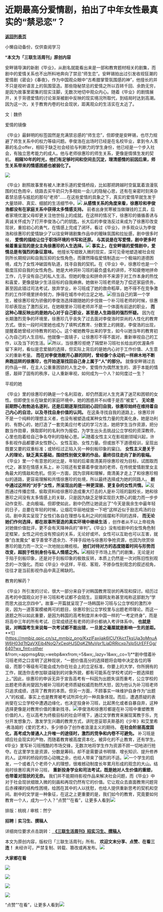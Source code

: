 # 近期最高分爱情剧，拍出了中年女性最真实的“禁忌恋”？

[**返回列表页**](/gzh/三联生活周刊)

小懒自动备份，仅供查阅学习

***本文为「三联生活周刊」原创内容**

  
  
安畔锡导演的新剧《毕业》，从剧名就能看出来是一部和教育题材相关的剧集，而剧中的爱情关系也不出所料地奔向了禁忌“师生恋”。安畔锡拍出过引发收视狂潮的爱情剧《密会》《春夜》，作为中国观众眼中“古希腊掌管氛围感的神”，他擅长的并不只是视听语言上的氛围营造。那些隐秘禁忌的爱情之所以百转千回、余韵无穷，是因为故事里密集的现实注脚，无数次地切中观众内心。随着《毕业》的剧情展开，关于背德爱情的讨论渐渐被剧中反映的现实境况所取代，到结局时达到高潮。因为这一次，关于教育内卷的社会现状，距离观众的生活实在太近了。  
  

文｜魏侨

爱情的镜像

《毕业》最鲜明的标签固然是充满禁忌感的“师生恋”，但即使是安畔锡，也尽力规避了师生关系中的权力等级问题。李俊浩在出场时已经是在名校毕业，拿到令人羡慕的名企offer，相较于缺乏社会经验与判断力的学生身份，他已经是一个步入社会，有独立思考能力的成人。他与老师徐惠珍的师生关系，更像是情愫生发的契机。
**相隔10年的时光，他们有足够时间和空间去沉淀，理清感情的前因后果，师生关系带来的情感困惑也被弱化了。**

![](https://mmbiz.qpic.cn/mmbiz_png/c2Sib3Mp7pOPd07Mf5AmrKVlDpKs3pdPD4a5v4dXl7mBGicngibvibo1UN5Ciao8R9FRdicibt7lcw6wMgziceoF4TRdnQ/640?wx_fmt=png&from;=appmsg)

《毕业》剧照故事里有被人津津乐道的爱情桥段，比如那把跨越时空氤氲着浪漫氛围的红色雨伞，绕路去买牛奶只为多相处一会儿的隐秘心思，还有在亲密时刻夹杂着禁忌感与尴尬的那句“老师”……在这些爱情的具象之下，真实的爱情早就生发于大量琐碎、真实、细腻的生活细节中。![](https://mmbiz.qpic.cn/sz_mmbiz_gif/KxzIFaxjiak6ICUYAictTksUja3oMnuAW6OpJibLOhfW6ibW60eAxdPUMKXdE2Hqdv3aG2NDXia9awrqnHrV75JY9Lg/640?wx_fmt=gif&from;=appmsg&tp;=webp&wxfrom;=5&wx;_lazy=1&wx;_co=1)
**从感情关系的角度来看，徐惠珍和李俊浩都没有在家庭关系中获得太多情感支持。**
前者出身贫寒被当做赚钱的工具，后者家境优渥父母却更关注他世俗上的成就。在这样的情况下，徐惠珍的循循善诱与真诚关怀成为了打开李俊浩心门的钥匙，长大后的李俊浩反过来成为了徐惠珍改变现状，重拾初心的勇气，在情感上完成了闭环。看过《毕业》，许多观众认为李俊浩和徐惠珍的爱情缺少了以往安畔锡剧集作品中的暧昧氛围和拉扯感，剧中很多时候，
**爱情的描绘让位于职场环境的书写和还原。**
**与其说是在写爱情，剧中更多时候着重呈现的是女主角徐惠珍的人生选择。**![](https://mmbiz.qpic.cn/mmbiz_gif/7BjpsS58cPE3kz2sLL9WQYJDDNfW5PObdEJzOBajOd7swsmglke7DAzPKCf5TW9lgCDNVWyxt1rc4HVIJeUZtQ/640?wx_fmt=gif&from;=appmsg)
**事实上，在安畔锡的爱情剧中，爱情总是有强烈的象征意味。**
他擅长写细致入微的现实，深可见骨地塑造被社会规则所长期规训和自我压抑的女性角色，而骤然降临爱情制造出一个极端的道德困境，成为了女性冲破固有轨道，找寻自我的契机。在《毕业》中，徐惠珍也是一个极度压抑自我的女性角色。她是大峙洞补习班的最负盛名的讲师，不知疲倦地拼命工作，几乎没有自己的私人生活。但她的敬业和拼命并不来源于对工作本身的热忱和喜爱，更像是缺少生活目标的自我麻痹。她做补习班老师是为了偿还家庭债务，甚至因此错过司法考试，放弃学业，补习班成了她的救命稻草，她不得不在竞争激烈的工作环境里拼命努力，挣得在城市中的立足之地。![](https://mmbiz.qpic.cn/sz_mmbiz_jpg/KxzIFaxjiak6ICUYAictTksUja3oMnuAW6gylfeLGDJVib7ZYlxPRYWLT9h9ZkCicFfLv8oIGuRnm1jLHFFAicBRqYA/640?wx_fmt=other&from;=appmsg&tp;=webp&wxfrom;=5&wx;_lazy=1&wx;_co=1)但当自己的第一个学生，被徐惠珍视为骄傲的李俊浩选择跟随她的步伐做一个补习班老师的时候，徐惠珍却表现出了激烈反对。在她眼里补习班老师并不是一个体面有前途的职业，
**而这种心理反映出的是她内心对于自己职业，甚至是人生路径的强烈怀疑。**
因为在长期激烈竞争的环境里，徐惠珍几乎丧失了过去面对李俊浩时崇尚的人性化的教育方式。很长一段时间里她也成为了填鸭式教育、分数至上的拥趸。李俊浩的出现，提醒着她曾经对待教育的初心。这个被她教导出来的学生，如今以她当年的教育初心为自己的人生目标。他就像一面镜子，让徐惠珍不得不面对，重新审视自己的工作，以及当下的生活。![](https://mmbiz.qpic.cn/sz_mmbiz_png/KxzIFaxjiak6ICUYAictTksUja3oMnuAW6zFHd9lCpVYTHDTiacODDRvYIAiaVXuNJjzhoPeFqCeIBMIhkNEAN8QOQ/640?wx_fmt=other&from;=appmsg&tp;=webp&wxfrom;=5&wx;_lazy=1&wx;_co=1)所以，当徐惠珍拒绝了隔壁补习班社长给出的优渥条件留下来时，看似是恋爱脑的选择，但实际上背后的是她内心对于工作价值、人生意义的重新考量。
**而在对李俊浩敞开心扉的同时，曾经像个永动机一样麻木地不断奔跑运转的徐惠珍，也开始逐渐找回自己身上属于“人”的部分。**
就像安畔锡过去的作品一样，在主人公重重困锁的人生之中，爱情作为偶然发生的、源于本能的情感，敲碎了固有的秩序，让人重新审视，如何成为一个人？如何度过一生？

平视的她

《毕业》里的徐惠珍的确是一个名利双收，却仍然面对人生充满了迷茫和困顿的女性。但即使生长在缺爱的家庭环境中，她的困惑并不纠缠于是否“被爱”。
**无论是前期野心勃勃追名逐利，还是后期逐渐找回初心回归自我，徐惠珍始终在维持着自己内心的自洽，以及寻找自身价值的认同。**
在这条寻找自我的道路上，徐惠珍并不是一个纯粹的理想主义者，也没有被塑造成某种女性力量的完美化身。她是功利的、有野心的，她打造了一套完美应付考试的学习方法，她把学生当作资源，把分数当作勋章，换取即时的名利作为报偿，为学生出头去挑战公立学校的资深教师，心里也抱着给自己争名夺利的隐秘心思。![](https://mmbiz.qpic.cn/mmbiz_png/c2Sib3Mp7pOPd07Mf5AmrKVlDpKs3pdPDOtoH1fnwyFwYicHNgw5B6SnEwX5atbQlGMcR8d8LqLwIUYUGWvbWGpg/640?wx_fmt=png&from;=appmsg)随着女性主义在影视剧领域兴起，许多影视作品都要讲女性野心、女性互助、女性力量。但或放不下道德规训，呈现出既要又要的双重标准；或矫枉过正陷入另一种刻板印象的窠臼。
**女性主义是关于人的理论，缺乏真实基础，围绕性别做文章的作品，最终往往走向了新的极端。**
《毕业》里一个有意思的对比是，年轻的后辈南清美将徐惠珍视为目标，试图取而代之，甚至在情感关系上，补习班还有爱慕着李俊浩的老师，在传统爱情剧里女主角最大的情敌和危机。但另一方面，因为崇拜和理解，南清美才走上了和徐惠珍相似的道路，更容易理解和共情徐惠珍的处境，所以最终选择成为她的同路人。
**剧中通过这样的“对手”女性，所呈现出的是一种更深层、更复杂的女性共情。**![](https://mmbiz.qpic.cn/mmbiz_png/c2Sib3Mp7pOPd07Mf5AmrKVlDpKs3pdPD6KgZyxN4AksibXPRxz3GXM9R8rGbzylK8k8v8sZFpGacrcx7ykfvGlw/640?wx_fmt=png&from;=appmsg)反而通过传播恋情，偷取资料给徐惠珍造成重大打击的人是补习班的副校长，她和徐惠珍之间没有太多情感上的关联，只是因为缺乏足够实现巨大野心的能力而一步步动作变形、走向极端。但即使如此，剧中仍然让她说出了“今天是我余生中最年轻的日子，总要在年轻的时候，让烟花华丽地绽放一下吧”这样近似于励志鸡汤的台词。剧中真实呈现了女性们各自在理想与名利之间的摇摆和不同的选择，
**而无论她们作何选择，都在故事所营造的真实环境中继续生活**
，创作者从不以上帝视角对她做价值批评，更不会有天降神兵的“审判”。《毕业》没有给剧中的女性角色制定框架，女性之间也没有预设的关系，无论好或坏。女性可以互助也可以互害，就像“白发魔女”
崔亨善曾不遗余力、不择手段地与徐惠珍争抢资源，也因为欣赏徐惠珍的能力而一次又一次地抛出橄榄枝。
**她们对待对方的态度随着时间与形势而改变，超脱于性别身份与私人情感之外。**![](https://mmbiz.qpic.cn/sz_mmbiz_jpg/r7l7L28KwuXECDjJGqIXmBJrzHa7aEc91PBRrpkIxnIa1oeTzwKzdFCTNu7UeuBXWibkNXOYwbsd2rA4l9JL1KQ/640?wx_fmt=other&tp;=webp&wxfrom;=5&wx;_lazy=1&wx;_co=1)相较于市场上热门的剧集，无论是对于陷于刻板印象，还是对于刻板印象的极致反转，本质上仍然是一次对陈旧性别观念的一次强化。而如《毕业》中这样，平视、客观，不掺杂性别观念的叙述视角，往往才是当前影视作品中真正稀缺的。

教育的解药？

《毕业》所引发的讨论，很大一部分来自于对韩国教育现状的再现和探讨。经历过高考的中国观众对于补习班和考试都不会陌生。豆瓣网友称甚至戏称这部剧为“学而思大战北京四中”。故事一开篇就呈现了一场韩国补习班与公立学校的激烈冲突，因为一道答案模棱两可的题目，徐惠珍到公立学校里与出题老师理论。而这一道题之所以如此重要，是因为韩国的高考制度并未中国一样的“一考定终身”，而是将高中三年的所有考试、日常成绩还有老师的评价都纳入考评体系中。
**也就是说，对韩国考生来说每一次考试都不能出错，一旦差之毫厘就是影响一生的差距。**
**![](https://mmbiz.qpic.cn/sz_mmbiz_png/KxzIFaxjiak6ICUYAictTksUja3oMnuAW6H03dTtQaVXEib4NoQ7xCeqHJSDqKZMuVpr1LiaDRRicxp7sIp5UrEFFGg/640?wx_fmt=other
&from;=appmsg&tp;=webp&wxfrom;=5&wx;_lazy=1&wx;_co=1)**剧中借着补习班老师之口言明了这种现状，“一题价值高分的选择题将会暗中决定各位的等级，而那个等级有可能会成为你在社会上的立足标准，你要上的大学，你所拥有的工作，就连你去参加联谊碰到的对象外貌，都有可能系在学校考试的一题选择题上。”因此，徐惠珍的申诉无异于宣告高考有一科因为出题失误而重考，公立学校的出题老师表尚燮因为被补习班的老师质疑权威而勃然大怒，因为他认为补习班老师只追求成绩，违背了教育的本质。但另一方面，不顾事实一味维护自身作为“出题人”的权威，事实上也是教育被考试所异化的一种具象体现。而后，遭遇质疑的表尚燮在公立学校中遭遇边缘化，也决定投身补习班，比起黑化或者自暴自弃，这种选择更像是对教育价值的重新找寻。![](https://mmbiz.qpic.cn/sz_mmbiz_png/3N8gA4Fjgv5uDr6e8OqkY3rvUlFCpuKk8gkC1eN8qMK1MHa42E5SmnSuGnSbsyqFPiaQ4gLRl4bkNDUNLkicCPOw/640?wx_fmt=other&from;=appmsg&tp;=webp&wxfrom;=5&wx;_lazy=1&wx;_co=1)李俊浩和徐惠珍都是在补习班中重塑教育价值的人，在以高考为终极目标的社会环境下，通过文学教育来展现寓教于乐，充分开发想象力，激发学生兴趣的教育方式，讲陀思妥耶夫斯基的《少年》和艾里希·弗洛姆的《爱的艺术》，多少掺杂了创作者浪漫主义的期待。
**在社会阶层高度固化，高考成为普通人上升唯一的途径时，激烈的竞争和内卷不可避免。**
补习班是顺应社会现实的产物，而随着教育被高度资本化，被异化的不止教育，还有学生。《毕业》里写补习班残酷的市场交锋，无数次地将学生作为资源不顾一切地进行抢夺。在这里学生是资源，分数是筹码，却不是需要读书明理、增长知识、提升修养的人。这样的桥段的惊心动魄之余，也给人带来了强烈的不适。![](https://mmbiz.qpic.cn/sz_mmbiz_png/3N8gA4Fjgv5uDr6e8OqkY3rvUlFCpuKk5KFes8D8edHSI3caQHgfYtuiaoicNtaiaa60sNoMdQA94wrhZdRnlxWTg/640?wx_fmt=other&from;=appmsg&tp;=webp&wxfrom;=5&wx;_lazy=1&wx;_co=1)一个学生的启发，一个或者几个老师个人的理想，很难撼动制度长年累月形成的观念的大山。结局时徐惠珍离开补习班，
**重新投身学业和司法考试，既是她对人生价值的重塑，也带着对现状的无奈。**
我们并不能期待影视作品来解决社会问题，而《毕业》中对于社会现状细致入微的刻画和再现仍然有它的价值。它让观众去直面教育问题背后赤裸裸的结构性困境，给困在其中的人以抚慰，也给人提供重新思考的契机和空间。剧中的文学是一种象征，在这之上更重要的是，我们如今的教育，究竟要如何教育一个人，成为一个人？“点赞”“在看”，让更多人看到![](https://mmbiz.qpic.cn/mmbiz_gif/c2Sib3Mp7pON9hkSZwdTibRHNZSMPyiapUCHJwlyoZVBC3SfmPmF0VKjkm3NiaToQloHFJ6icyicqZnqgXp6pSQJt5gg/640?wx_fmt=gif&from;=appmsg&wxfrom;=5&wx;_lazy=1&tp;=wxpic)  
  
  
  
  
  

排版：桃桃 / 审核：然宁

  
 **招聘｜实习生、撰稿人**  

详细岗位要求点击跳转：[
**《三联生活周刊》招实习生、撰稿人**](http://mp.weixin.qq.com/s?__biz=MTc5MTU3NTYyMQ==&mid=2651136871&idx=3&sn=f1c0777fe9d31881e5dfca68ebc2937f&chksm=5907324d6e70bb5b3546dfe1c7b31b5fe05664bebbf36356ba9a1a352e0678444cad62875ad4&scene=21#wechat_redirect)

本文为原创内容，版权归「三联生活周刊」所有。 **欢迎文末分享、点赞、在看三连！**
未经许可，严禁复制、转载、篡改或再发布。![](https://mmbiz.qpic.cn/sz_mmbiz_png/Gg7Qtoh7Aic9ZTmAdCc80b4nD7xicgPt863QWU7oNswDx19XrjfTtSl8QwatY2EEZGuNd1WRRiapDZjcDhTnNYmBg/640?wx_fmt=other&wxfrom;=5&wx;_lazy=1&wx;_co=1&retryload;=1&tp;=webp)

 **大家都在看**

  

[![](https://mmbiz.qpic.cn/mmbiz_jpg/c2Sib3Mp7pONpdFrunWdJia5mb5KiaM0SOPpwHOqvabGZOlDvia7pBlQdYtSfRrHuR9XuTJ47x8h3k82ibV0ZKoXFJw/640?wx_fmt=jpeg&from;=appmsg&wxfrom;=5&wx;_lazy=1&wx;_co=1&tp;=wxpic)](http://mp.weixin.qq.com/s?__biz=MTc5MTU3NTYyMQ==&mid=2651405557&idx=1&sn=123637628263b96b1e351806b7652621&chksm=590b2ddf6e7ca4c9f48e32c67f54d184c3b4bed1d19138dd7226984b54377821069b003b49b6&scene=21#wechat_redirect)

[![](https://mmbiz.qpic.cn/mmbiz_jpg/c2Sib3Mp7pONpdFrunWdJia5mb5KiaM0SOPNbvu8FItnIx1WBKllh4r5pdRZIiam7AFzJ7XhjT8WmAuH6Suxe62Xgg/640?wx_fmt=jpeg&wxfrom;=5&wx;_lazy=1&wx;_co=1&tp;=wxpic)](http://mp.weixin.qq.com/s?__biz=MTc5MTU3NTYyMQ==&mid=2651405455&idx=1&sn=c2ed3d59c699c2af60e8264aa32f0e68&chksm=590b2da56e7ca4b30176aec88728cd02fff90f567566249b945e1bd35141a1ebb9be381d8961&scene=21#wechat_redirect)  

![](https://mmbiz.qpic.cn/sz_mmbiz_png/Gg7Qtoh7Aic9ZTmAdCc80b4nD7xicgPt86k1kgpU51hWCHjV92ryhVW35PLCvLhxLw9XDhXjgeDyZhHSx5EbRcfg/640?wx_fmt=other&wxfrom;=5&wx;_lazy=1&wx;_co=1&retryload;=1&tp;=webp)

  

[![](https://mmbiz.qpic.cn/mmbiz_jpg/c2Sib3Mp7pOP5xgl8lKxFKPFojYPZic09gfIxehVOBrgFD3Rg2ibhj0PCVM6cNvHdu82Kke8tNEicuws8Y698fV8eA/640?wx_fmt=other&from;=appmsg&wxfrom;=5&wx;_lazy=1&wx;_co=1&tp;=webp)]()

  
“点赞”“在看”，让更多人看到![](https://mmbiz.qpic.cn/mmbiz_gif/c2Sib3Mp7pON9hkSZwdTibRHNZSMPyiapUCHJwlyoZVBC3SfmPmF0VKjkm3NiaToQloHFJ6icyicqZnqgXp6pSQJt5gg/640?wx_fmt=gif&from;=appmsg&wxfrom;=5&wx;_lazy=1&tp;=webp)  


